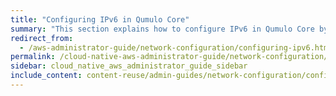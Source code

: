 ```yaml
---
title: "Configuring IPv6 in Qumulo Core"
summary: "This section explains how to configure IPv6 in Qumulo Core by configuring the default gateway and maximum transmission unit (MTU)."
redirect_from:
  - /aws-administrator-guide/network-configuration/configuring-ipv6.html
permalink: /cloud-native-aws-administrator-guide/network-configuration/configuring-ipv6.html
sidebar: cloud_native_aws_administrator_guide_sidebar
include_content: content-reuse/admin-guides/network-configuration/configuring-ipv6.md
---
```

